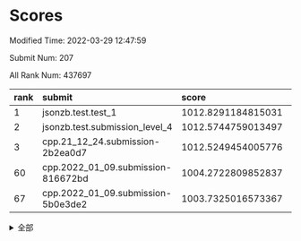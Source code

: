 # Scores

Modified Time: 2022-03-29 12:47:59

Submit Num: 207

All Rank Num: 437697

| rank |               submit               |       score        |       sigma        | pk_num |
| :--- | :--------------------------------- | :----------------- | :----------------- | :----- |
| 1    | jsonzb.test.test_1                 | 1012.8291184815031 | 0.8246013939486284 | 8459   |
| 2    | jsonzb.test.submission_level_4     | 1012.5744759013497 | 0.8133480304454522 | 8456   |
| 3    | cpp.21_12_24.submission-2b2ea0d7   | 1012.5249454005776 | 0.7767861777302096 | 8461   |
| 60   | cpp.2022_01_09.submission-816672bd | 1004.2722809852837 | 0.7104441417750303 | 8455   |
| 67   | cpp.2022_01_09.submission-5b0e3de2 | 1003.7325016573367 | 0.7136285057054146 | 8452   |


<details>
<summary>全部</summary>

| rank |                 submit                 |       score        |       sigma        | pk_num |
| :--- | :------------------------------------- | :----------------- | :----------------- | :----- |
| 1    | jsonzb.test.test_1                     | 1012.8291184815031 | 0.8246013939486284 | 8459   |
| 2    | jsonzb.test.submission_level_4         | 1012.5744759013497 | 0.8133480304454522 | 8456   |
| 3    | cpp.21_12_24.submission-2b2ea0d7       | 1012.5249454005776 | 0.7767861777302096 | 8461   |
| 4    | gobigger.level_3.submission_level_3_8  | 1011.8837717170351 | 0.7854305528391146 | 8453   |
| 5    | gobigger.level_3.submission_level_3_43 | 1011.5296643877772 | 0.8124646697909258 | 8456   |
| 6    | gobigger.level_3.submission_level_3_42 | 1011.4600360133309 | 0.7772306278859638 | 8461   |
| 7    | gobigger.level_3.submission_level_3_18 | 1011.2787525135341 | 0.746184633143465  | 8460   |
| 8    | gobigger.level_3.submission_level_3_5  | 1011.0071775138308 | 0.7610863384941878 | 8460   |
| 9    | gobigger.level_3.submission_level_3_34 | 1010.9928492065839 | 0.7753856414007175 | 8458   |
| 10   | gobigger.level_3.submission_level_3_4  | 1010.885784019603  | 0.771158025070926  | 8469   |
| 11   | gobigger.level_3.submission_level_3_44 | 1010.8666671697797 | 0.75798472578649   | 8460   |
| 12   | gobigger.level_3.submission_level_3_11 | 1010.8214902261449 | 0.7596603153904048 | 8454   |
| 13   | gobigger.level_3.submission_level_3_25 | 1010.8166447487657 | 0.7726252824398667 | 8452   |
| 14   | gobigger.level_3.submission_level_3_20 | 1010.6923374561787 | 0.7798297429517069 | 8459   |
| 15   | gobigger.level_3.submission_level_3_16 | 1010.6474148775635 | 0.761505197923094  | 8455   |
| 16   | gobigger.level_3.submission_level_3_31 | 1010.6057176068725 | 0.7618136846742729 | 8459   |
| 17   | gobigger.level_3.submission_level_3_47 | 1010.5144453460023 | 0.7837759539414394 | 8457   |
| 18   | gobigger.level_3.submission_level_3_3  | 1010.4466263585094 | 0.7892179246183969 | 8459   |
| 19   | gobigger.level_3.submission_level_3_22 | 1010.4292747232313 | 0.7508776178601018 | 8454   |
| 20   | gobigger.level_3.submission_level_3_17 | 1010.4272535976098 | 0.7519242958677705 | 8455   |
| 21   | gobigger.level_3.submission_level_3_0  | 1010.29112647682   | 0.7638851848128022 | 8459   |
| 22   | gobigger.level_3.submission_level_3_14 | 1010.2415229146076 | 0.762951505680437  | 8461   |
| 23   | gobigger.level_3.submission_level_3_13 | 1010.2379213418444 | 0.7943577438697684 | 8453   |
| 24   | gobigger.level_3.submission_level_3_28 | 1010.2259748249645 | 0.7651311529179481 | 8462   |
| 25   | gobigger.level_3.submission_level_3_40 | 1010.2068164516576 | 0.783338899565101  | 8456   |
| 26   | gobigger.level_3.submission_level_3_37 | 1010.1883435347256 | 0.7615267866073887 | 8461   |
| 27   | gobigger.level_3.submission_level_3_33 | 1010.1724709195597 | 0.7572441758250273 | 8458   |
| 28   | gobigger.level_3.submission_level_3_27 | 1010.1384538233607 | 0.7651530271265655 | 8464   |
| 29   | gobigger.level_3.submission_level_3_45 | 1010.1331353008411 | 0.7730401182574536 | 8448   |
| 30   | gobigger.level_3.submission_level_3_29 | 1010.1192987205832 | 0.7609030826055194 | 8451   |
| 31   | gobigger.level_3.submission_level_3_46 | 1010.1179369965635 | 0.7824587028950609 | 8459   |
| 32   | gobigger.level_3.submission_level_3_12 | 1010.0984244370534 | 0.757595394439861  | 8459   |
| 33   | gobigger.level_3.submission_level_3_48 | 1010.0729899177413 | 0.7662753511156989 | 8457   |
| 34   | gobigger.level_3.submission_level_3_15 | 1010.0627629075302 | 0.7337594178355022 | 8456   |
| 35   | gobigger.level_3.submission_level_3_10 | 1010.0215644822492 | 0.772610198282533  | 8461   |
| 36   | gobigger.level_3.submission_level_3_39 | 1010.0088252015787 | 0.7380714530811214 | 8459   |
| 37   | gobigger.level_3.submission_level_3_24 | 1010.0037737758885 | 0.7373532688204778 | 8453   |
| 38   | gobigger.level_3.submission_level_3_9  | 1009.9247543516519 | 0.7683204760146446 | 8454   |
| 39   | gobigger.level_3.submission_level_3_6  | 1009.9017391898007 | 0.7934698968845719 | 8454   |
| 40   | gobigger.level_3.submission_level_3_19 | 1009.8384823658519 | 0.7515933850981307 | 8453   |
| 41   | gobigger.level_3.submission_level_3_41 | 1009.5494353390517 | 0.7415805940599534 | 8459   |
| 42   | gobigger.level_3.submission_level_3_7  | 1009.2950541801804 | 0.7454520247298237 | 8457   |
| 43   | gobigger.level_3.submission_level_3_23 | 1009.2215871618788 | 0.743005555361599  | 8455   |
| 44   | gobigger.level_3.submission_level_3_2  | 1009.1318820369991 | 0.7388380481698312 | 8460   |
| 45   | gobigger.level_3.submission_level_3_1  | 1009.07869570971   | 0.7563815001124574 | 8456   |
| 46   | gobigger.level_3.submission_level_3_35 | 1008.9140576043632 | 0.7348222559712557 | 8461   |
| 47   | gobigger.level_3.submission_level_3_30 | 1008.8189997684101 | 0.7330514863549501 | 8457   |
| 48   | gobigger.level_3.submission_level_3_36 | 1008.6535070617252 | 0.7217161414613279 | 8457   |
| 49   | gobigger.level_3.submission_level_3_49 | 1008.2493417212377 | 0.736672305936968  | 8459   |
| 50   | gobigger.level_3.submission_level_3_32 | 1008.2242776604124 | 0.7496813201126732 | 8460   |
| 51   | gobigger.level_3.submission_level_3_38 | 1008.1388086437374 | 0.72282215524997   | 8461   |
| 52   | gobigger.level_3.submission_level_3_26 | 1008.0185754148062 | 0.744602614484743  | 8460   |
| 53   | gobigger.level_3.submission_level_3_21 | 1007.013215939837  | 0.7470694005864474 | 8455   |
| 54   | gobigger.level_1.submission_level_1_1  | 1005.2737212115601 | 0.7275756721678721 | 8462   |
| 55   | gobigger.level_1.submission_level_1_42 | 1004.9189683888554 | 0.7110315736972417 | 8457   |
| 56   | gobigger.level_1.submission_level_1_21 | 1004.8186056905204 | 0.715111234758277  | 8456   |
| 57   | gobigger.level_1.submission_level_1_43 | 1004.6908229779023 | 0.7233556293797414 | 8460   |
| 58   | gobigger.level_1.submission_level_1_41 | 1004.4562677865235 | 0.7272330534951917 | 8458   |
| 59   | gobigger.level_1.submission_level_1_45 | 1004.4043566297773 | 0.7256149948114189 | 8458   |
| 60   | cpp.2022_01_09.submission-816672bd     | 1004.2722809852837 | 0.7104441417750303 | 8455   |
| 61   | gobigger.level_1.submission_level_1_24 | 1004.2063838603447 | 0.7301078820216736 | 8458   |
| 62   | gobigger.level_1.submission_level_1_23 | 1004.1039860215278 | 0.7266348052899315 | 8461   |
| 63   | gobigger.level_1.submission_level_1_6  | 1004.0983449254355 | 0.7196685986258735 | 8454   |
| 64   | gobigger.level_1.submission_level_1_48 | 1003.9637522168402 | 0.7247251947023888 | 8458   |
| 65   | gobigger.level_1.submission_level_1_47 | 1003.8222895572586 | 0.726266832629117  | 8456   |
| 66   | gobigger.level_1.submission_level_1_26 | 1003.7426296433723 | 0.7102072872915514 | 8458   |
| 67   | cpp.2022_01_09.submission-5b0e3de2     | 1003.7325016573367 | 0.7136285057054146 | 8452   |
| 68   | gobigger.level_1.submission_level_1_15 | 1003.7092307734929 | 0.7204696275172906 | 8461   |
| 69   | gobigger.level_1.submission_level_1_34 | 1003.6881299597544 | 0.7113882204177242 | 8460   |
| 70   | gobigger.level_1.submission_level_1_0  | 1003.6754992477453 | 0.7062880236124993 | 8460   |
| 71   | gobigger.level_1.submission_level_1_35 | 1003.6442467671508 | 0.7063777854723342 | 8455   |
| 72   | gobigger.level_1.submission_level_1_4  | 1003.6101102255047 | 0.7311884700136021 | 8461   |
| 73   | gobigger.level_1.submission_level_1_37 | 1003.5779594113847 | 0.7116124613896553 | 8457   |
| 74   | gobigger.level_1.submission_level_1_27 | 1003.5763291245511 | 0.7224680241941931 | 8455   |
| 75   | gobigger.level_1.submission_level_1_33 | 1003.556451499234  | 0.714287895348339  | 8461   |
| 76   | gobigger.level_1.submission_level_1_18 | 1003.5321906053223 | 0.7072456717265975 | 8453   |
| 77   | gobigger.level_1.submission_level_1_46 | 1003.41885347025   | 0.7148147604981544 | 8456   |
| 78   | gobigger.level_1.submission_level_1_36 | 1003.3648856925248 | 0.7223296628675536 | 8453   |
| 79   | gobigger.level_1.submission_level_1_20 | 1003.2657015664262 | 0.7301299690075658 | 8461   |
| 80   | gobigger.level_1.submission_level_1_49 | 1003.2345026272181 | 0.7145758149052466 | 8456   |
| 81   | gobigger.level_1.submission_level_1_28 | 1003.1600846173068 | 0.7155777800802536 | 8459   |
| 82   | gobigger.level_1.submission_level_1_5  | 1003.1571449553865 | 0.7137100283168631 | 8458   |
| 83   | gobigger.level_1.submission_level_1_31 | 1003.1510112844122 | 0.714579536180632  | 8452   |
| 84   | gobigger.level_1.submission_level_1_10 | 1003.1234332387892 | 0.7081252950835775 | 8463   |
| 85   | gobigger.level_1.submission_level_1_2  | 1002.9796046350465 | 0.711788199148302  | 8458   |
| 86   | gobigger.level_1.submission_level_1_32 | 1002.9746741181732 | 0.7114448632762042 | 8462   |
| 87   | gobigger.level_1.submission_level_1_25 | 1002.9073328985999 | 0.712669625321371  | 8463   |
| 88   | gobigger.level_1.submission_level_1_14 | 1002.8550970081874 | 0.7067194569527347 | 8456   |
| 89   | gobigger.level_1.submission_level_1_7  | 1002.7746910430446 | 0.7188510643773947 | 8462   |
| 90   | gobigger.level_1.submission_level_1_44 | 1002.7656894509354 | 0.6994485802816575 | 8462   |
| 91   | gobigger.level_1.submission_level_1_13 | 1002.7504534781726 | 0.7150721858578658 | 8458   |
| 92   | gobigger.level_1.submission_level_1_39 | 1002.7313035501999 | 0.7086983786193444 | 8455   |
| 93   | gobigger.level_1.submission_level_1_17 | 1002.7089010320511 | 0.7219992373909498 | 8459   |
| 94   | gobigger.level_1.submission_level_1_19 | 1002.5083192667505 | 0.7064754904711593 | 8455   |
| 95   | gobigger.level_1.submission_level_1_16 | 1002.5076183975292 | 0.705067826594326  | 8456   |
| 96   | gobigger.level_1.submission_level_1_11 | 1002.4756551619371 | 0.7143061143747655 | 8460   |
| 97   | gobigger.level_1.submission_level_1_22 | 1002.4248367284208 | 0.7076942153824151 | 8456   |
| 98   | gobigger.level_1.submission_level_1_40 | 1002.4137009244462 | 0.7050452787711051 | 8456   |
| 99   | gobigger.level_1.submission_level_1_30 | 1002.4099173761218 | 0.714437198316932  | 8460   |
| 100  | gobigger.level_1.submission_level_1_12 | 1002.386981623731  | 0.7229136719005564 | 8457   |
| 101  | gobigger.level_1.submission_level_1_8  | 1002.3289088265484 | 0.7174376433042833 | 8462   |
| 102  | gobigger.level_1.submission_level_1_29 | 1002.2820643216425 | 0.7099840955311487 | 8459   |
| 103  | gobigger.level_1.submission_level_1_3  | 1002.1042486338428 | 0.7105168251914165 | 8454   |
| 104  | gobigger.level_1.submission_level_1_38 | 1001.6105391046646 | 0.7122749723753853 | 8459   |
| 105  | gobigger.level_1.submission_level_1_9  | 1001.4915875738923 | 0.6974750909683688 | 8455   |
| 106  | gobigger.random.submission_random_40   | 997.9153146211289  | 0.6972620659178284 | 8460   |
| 107  | gobigger.random.submission_random_4    | 996.9897960522694  | 0.7108118627595326 | 8452   |
| 108  | gobigger.random.submission_random_27   | 996.973436589143   | 0.6990274498179169 | 8463   |
| 109  | gobigger.random.submission_random_22   | 996.9100840241698  | 0.7029828437325886 | 8460   |
| 110  | gobigger.random.submission_random_20   | 996.846272183389   | 0.7036695281604765 | 8463   |
| 111  | gobigger.random.submission_random_29   | 996.6622387509883  | 0.7117954532127655 | 8459   |
| 112  | gobigger.random.submission_random_41   | 996.6381258585345  | 0.7069326613488944 | 8460   |
| 113  | gobigger.random.submission_random_6    | 996.6317475609394  | 0.7182722808241492 | 8456   |
| 114  | gobigger.random.submission_random_39   | 996.5636231582365  | 0.7191812343688303 | 8462   |
| 115  | gobigger.random.submission_random_44   | 996.5535016810627  | 0.7193143309904623 | 8458   |
| 116  | gobigger.random.submission_random_32   | 996.5455179001452  | 0.7063469762428625 | 8462   |
| 117  | gobigger.random.submission_random_18   | 996.5358818024242  | 0.7027497301185897 | 8460   |
| 118  | gobigger.random.submission_random_33   | 996.4226832188856  | 0.7051378679421487 | 8453   |
| 119  | gobigger.random.submission_random_16   | 996.3666960924248  | 0.7057085403301999 | 8458   |
| 120  | gobigger.random.submission_random_26   | 996.3381667481468  | 0.7007960215725144 | 8459   |
| 121  | gobigger.random.submission_random_37   | 996.3214718044115  | 0.7073946546393668 | 8459   |
| 122  | gobigger.random.submission_random_3    | 996.3067041287242  | 0.720288886670713  | 8462   |
| 123  | gobigger.random.submission_random_9    | 996.2874448042409  | 0.7084586700013346 | 8453   |
| 124  | gobigger.random.submission_random_8    | 996.2745814042505  | 0.7073441037020723 | 8455   |
| 125  | gobigger.random.submission_random_43   | 996.2175103002229  | 0.7133442093430864 | 8458   |
| 126  | gobigger.random.submission_random_24   | 996.1317271425391  | 0.7024421868452143 | 8459   |
| 127  | gobigger.random.submission_random_48   | 996.07917376991    | 0.7097065138806169 | 8457   |
| 128  | gobigger.random.submission_random_49   | 996.0707366276698  | 0.70355427018392   | 8460   |
| 129  | gobigger.random.submission_random_7    | 996.0291504117635  | 0.7109986176341252 | 8456   |
| 130  | gobigger.random.submission_random_31   | 995.9889983191064  | 0.7130851518274951 | 8457   |
| 131  | gobigger.random.submission_random_30   | 995.9605051593636  | 0.7068191721345274 | 8454   |
| 132  | gobigger.random.submission_random_36   | 995.9547846296036  | 0.70850909567562   | 8456   |
| 133  | gobigger.random.submission_random_0    | 995.9098634233263  | 0.7089286468775499 | 8457   |
| 134  | gobigger.random.submission_random_1    | 995.8752978472769  | 0.7125169700961577 | 8455   |
| 135  | gobigger.random.submission_random_46   | 995.8164009777506  | 0.7041091129464703 | 8460   |
| 136  | gobigger.random.submission_random_38   | 995.7944608676382  | 0.7228851175829077 | 8459   |
| 137  | gobigger.random.submission_random_11   | 995.7935874966131  | 0.7074476192787366 | 8460   |
| 138  | gobigger.random.submission_random_13   | 995.755750597782   | 0.7065328724612359 | 8457   |
| 139  | gobigger.random.submission_random_19   | 995.7487989804057  | 0.7052462107378425 | 8458   |
| 140  | gobigger.random.submission_random_17   | 995.6140720171829  | 0.7084039496868179 | 8459   |
| 141  | gobigger.random.submission_random_15   | 995.6075418714826  | 0.7168562693854047 | 8463   |
| 142  | gobigger.random.submission_random_45   | 995.565540159793   | 0.7191616040792442 | 8463   |
| 143  | gobigger.random.submission_random_5    | 995.5609416648043  | 0.7115445899967078 | 8461   |
| 144  | gobigger.random.submission_random_2    | 995.5530065122085  | 0.7006201132504221 | 8460   |
| 145  | gobigger.random.submission_random_21   | 995.5297536059328  | 0.7055876330075057 | 8459   |
| 146  | gobigger.random.submission_random_12   | 995.5284601678031  | 0.7052266753808873 | 8460   |
| 147  | gobigger.random.submission_random_35   | 995.514571052793   | 0.7237527070682803 | 8462   |
| 148  | gobigger.random.submission_random_34   | 995.4659927720242  | 0.6939355686404267 | 8456   |
| 149  | gobigger.random.submission_random_23   | 995.4239569057186  | 0.6970556841701588 | 8455   |
| 150  | gobigger.random.submission_random_42   | 995.395835306564   | 0.7133762975145507 | 8454   |
| 151  | gobigger.random.submission_random_28   | 995.3327473803847  | 0.6961699897844588 | 8459   |
| 152  | gobigger.random.submission_random_10   | 995.3042354103872  | 0.7164244384126539 | 8463   |
| 153  | gobigger.random.submission_random_47   | 995.2551131062688  | 0.7115122187055879 | 8454   |
| 154  | gobigger.random.submission_random_25   | 995.0783158106775  | 0.7291403284504812 | 8455   |
| 155  | gobigger.level_2.submission_level_2_1  | 994.5302267002818  | 0.7247426377214184 | 8462   |
| 156  | gobigger.random.submission_random_14   | 994.5022329687059  | 0.722228956835111  | 8460   |
| 157  | gobigger.level_2.submission_level_2_6  | 994.235625963979   | 0.7262927406118848 | 8453   |
| 158  | gobigger.level_2.submission_level_2_37 | 994.0778445914717  | 0.7270854583887383 | 8459   |
| 159  | gobigger.level_2.submission_level_2_42 | 993.8801395320721  | 0.7215746952553327 | 8459   |
| 160  | gobigger.level_2.submission_level_2_40 | 993.6959085080754  | 0.7294348820939132 | 8459   |
| 161  | gobigger.level_2.submission_level_2_7  | 993.4896774637556  | 0.7383879649735714 | 8452   |
| 162  | gobigger.level_2.submission_level_2_34 | 993.2209654922586  | 0.7286479676829949 | 8454   |
| 163  | gobigger.level_2.submission_level_2_23 | 993.1498624290329  | 0.7419629212365728 | 8460   |
| 164  | gobigger.level_2.submission_level_2_27 | 993.1467314428431  | 0.737970689430024  | 8453   |
| 165  | gobigger.level_2.submission_level_2_8  | 993.1393044022213  | 0.7263478265344885 | 8459   |
| 166  | gobigger.level_2.submission_level_2_19 | 992.9990268516958  | 0.7401548691251558 | 8458   |
| 167  | gobigger.level_2.submission_level_2_0  | 992.9938848823693  | 0.7308364086820573 | 8462   |
| 168  | gobigger.level_2.submission_level_2_30 | 992.9317898258278  | 0.7424162415812776 | 8457   |
| 169  | gobigger.level_2.submission_level_2_49 | 992.9240526689047  | 0.7420264094199873 | 8458   |
| 170  | gobigger.level_2.submission_level_2_24 | 992.7368794522793  | 0.7371890978562471 | 8460   |
| 171  | gobigger.level_2.submission_level_2_12 | 992.7044146256902  | 0.7305914281452359 | 8450   |
| 172  | gobigger.level_2.submission_level_2_21 | 992.6299036399149  | 0.7287816016116664 | 8457   |
| 173  | gobigger.level_2.submission_level_2_18 | 992.5257172156554  | 0.7628721295798574 | 8460   |
| 174  | gobigger.level_2.submission_level_2_2  | 992.4747534392133  | 0.7410771871158802 | 8460   |
| 175  | gobigger.level_2.submission_level_2_35 | 992.3928736940157  | 0.7390325672530444 | 8457   |
| 176  | gobigger.level_2.submission_level_2_4  | 992.3270573540746  | 0.7373197634498044 | 8457   |
| 177  | gobigger.level_2.submission_level_2_20 | 992.2839966750641  | 0.7525287282187209 | 8459   |
| 178  | gobigger.level_2.submission_level_2_14 | 992.2705270137707  | 0.7502939697282828 | 8453   |
| 179  | gobigger.level_2.submission_level_2_22 | 992.2357422589802  | 0.7471621361252883 | 8453   |
| 180  | gobigger.level_2.submission_level_2_16 | 992.1940637550691  | 0.7459142740389281 | 8456   |
| 181  | gobigger.level_2.submission_level_2_5  | 992.1756026818742  | 0.7635841360796403 | 8456   |
| 182  | gobigger.level_2.submission_level_2_31 | 992.1059151225821  | 0.7309010982977285 | 8455   |
| 183  | gobigger.level_2.submission_level_2_44 | 992.1037763943507  | 0.7263474922366615 | 8454   |
| 184  | gobigger.level_2.submission_level_2_36 | 992.0454882243406  | 0.7377833049940677 | 8455   |
| 185  | gobigger.level_2.submission_level_2_41 | 992.0391946617095  | 0.7516699316339026 | 8460   |
| 186  | gobigger.level_2.submission_level_2_28 | 992.0216471462745  | 0.7440673758491892 | 8459   |
| 187  | gobigger.level_2.submission_level_2_43 | 991.86390735569    | 0.7346147179372211 | 8462   |
| 188  | gobigger.level_2.submission_level_2_39 | 991.8180228721943  | 0.7340359291875059 | 8458   |
| 189  | gobigger.level_2.submission_level_2_38 | 991.796115810376   | 0.7379315891577759 | 8458   |
| 190  | gobigger.level_2.submission_level_2_15 | 991.7513165954267  | 0.7449990585957382 | 8463   |
| 191  | gobigger.level_2.submission_level_2_25 | 991.5830974935997  | 0.7432718366360148 | 8462   |
| 192  | gobigger.level_2.submission_level_2_9  | 991.553891089689   | 0.7510374518288    | 8456   |
| 193  | gobigger.level_2.submission_level_2_13 | 991.5379997890075  | 0.75723202405986   | 8458   |
| 194  | gobigger.level_2.submission_level_2_46 | 991.4639829497322  | 0.7368925797996929 | 8457   |
| 195  | gobigger.level_2.submission_level_2_11 | 991.3452643241868  | 0.7367236374393298 | 8456   |
| 196  | gobigger.level_2.submission_level_2_47 | 991.2802920116071  | 0.7463476284918975 | 8465   |
| 197  | gobigger.level_2.submission_level_2_45 | 991.0054660440204  | 0.7624765781501042 | 8457   |
| 198  | gobigger.level_2.submission_level_2_10 | 990.942242126968   | 0.7578776349601317 | 8460   |
| 199  | gobigger.level_2.submission_level_2_32 | 990.9175111574659  | 0.7822660801374381 | 8458   |
| 200  | gobigger.level_2.submission_level_2_26 | 990.8503681156574  | 0.7510819974023574 | 8462   |
| 201  | gobigger.level_2.submission_level_2_3  | 990.7705449638613  | 0.7600515178632185 | 8460   |
| 202  | gobigger.level_2.submission_level_2_33 | 990.7525745207193  | 0.7515889321676822 | 8461   |
| 203  | gobigger.level_2.submission_level_2_29 | 990.6010372373671  | 0.7756948007703509 | 8460   |
| 204  | gobigger.level_2.submission_level_2_48 | 990.5470991879251  | 0.7727826482334761 | 8461   |
| 205  | gobigger.level_2.submission_level_2_17 | 989.4229741338485  | 0.7774429020547297 | 8461   |
| 206  | gobigger.none.submission_none_0        | 978.5612931877507  | 1.1940579994979994 | 8453   |
| 207  | gobigger.none.submission_none_1        | 976.3757712089197  | 1.3711365362796348 | 8457   |

</details>